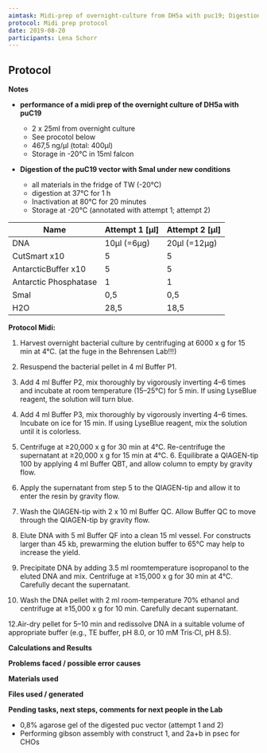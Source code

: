 ```yaml
---
aimtask: Midi-prep of overnight-culture from DH5a with puc19; Digestion of puc19 with SmaI at 37°C
protocol: Midi prep protocol
date: 2019-08-20  
participants: Lena Schorr
---    
```

## Protocol  
**Notes**

-   **performance of a midi prep of the overnight culture of DH5a with puC19**
    -   2 x 25ml from overnight culture
    -   See procotol below
    -   467,5 ng/µl (total: 400µl)
    -   Storage in -20°C in 15ml falcon

  

-   **Digestion of the puC19 vector with SmaI under new conditions**
    -   all materials in the fridge of TW (-20°C)
    -   digestion at 37°C for 1 h
    -   Inactivation at 80°C for 20 minutes
    -   Storage at -20°C (annotated with attempt 1; attempt 2)  

| Name | Attempt 1 [µl]| Attempt 2 [µl] |
|--- |--- |--- |
|DNA|10µl (=6µg)|20µl (=12µg)|
|CutSmart x10|5|5|
|AntarcticBuffer x10|5|5|
|Antarctic Phosphatase|1|1|
|SmaI|0,5|0,5|
|H2O|28,5|18,5|

**Protocol Midi:**

1. Harvest overnight bacterial culture by centrifuging at 6000 x g for 15 min at 4°C. (at the fuge in the Behrensen Lab!!!)

2. Resuspend the bacterial pellet in 4 ml Buffer P1.

3. Add 4 ml Buffer P2, mix thoroughly by vigorously inverting 4–6 times and incubate at room temperature (15–25°C) for 5 min. If using LyseBlue reagent, the solution will turn blue.

4. Add 4 ml Buffer P3, mix thoroughly by vigorously inverting 4–6 times. Incubate on ice for 15 min. If using LyseBlue reagent, mix the solution until it is colorless.

5. Centrifuge at ≥20,000 x g for 30 min at 4°C. Re-centrifuge the supernatant at ≥20,000 x g for 15 min at 4°C. 6. Equilibrate a QIAGEN-tip 100 by applying 4 ml Buffer QBT, and allow column to empty by gravity flow.

7. Apply the supernatant from step 5 to the QIAGEN-tip and allow it to enter the resin by gravity flow.

8. Wash the QIAGEN-tip with 2 x 10 ml Buffer QC. Allow Buffer QC to move through the QIAGEN-tip by gravity flow.

9. Elute DNA with 5 ml Buffer QF into a clean 15 ml vessel. For constructs larger than 45 kb, prewarming the elution buffer to 65°C may help to increase the yield.

10. Precipitate DNA by adding 3.5 ml roomtemperature isopropanol to the eluted DNA and mix. Centrifuge at ≥15,000 x g for 30 min at 4°C. Carefully decant the supernatant.

11. Wash the DNA pellet with 2 ml room-temperature 70% ethanol and centrifuge at ≥15,000 x g for 10 min. Carefully decant supernatant.

12.Air-dry pellet for 5–10 min and redissolve DNA in a suitable volume of appropriate buffer (e.g., TE buffer, pH 8.0, or 10 mM Tris·Cl, pH 8.5).

  
**Calculations and Results**

  

  

**Problems faced / possible error causes**

  

  

  

**Materials used**

  

  

  

**Files used / generated**

  

  

  

  

**Pending tasks, next steps, comments for next people in the Lab**

-   0,8% agarose gel of the digested puc vector (attempt 1 and 2)
-   Performing gibson assembly with construct 1, and 2a+b in psec for CHOs
